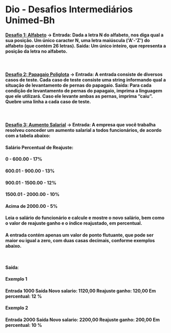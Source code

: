 # Dio - Desafios Intermediários Unimed-Bh

#### <u>Desafio 1: Alfabeto</u> -> <b>Entrada</b>: Dada a letra N do alfabeto, nos diga qual a sua posição. Um único caracter N, uma letra maiúscula ('A'-'Z') do alfabeto (que contém 26 letras). <b>Saída</b>: Um único inteiro, que representa a posição da letra no alfabeto.
<br>

#### <u>Desafio 2: Papagaio Poliglota</u> -> <b>Entrada</b>: A entrada consiste de diversos casos de teste. Cada caso de teste consiste uma string informando qual a situação de levantamento de pernas do papagaio. <b>Saída</b>: Para cada condição de levantamento de pernas do papagaio, imprima a linguagem que ele utilizará. Caso ele levante ambas as pernas, imprima “caiu”. Quebre uma linha a cada caso de teste.
<br>

#### <u>Desafio 3: Aumento Salarial</u> -> <b>Entrada</b>: A empresa que você trabalha resolveu conceder um aumento salarial a todos funcionários, de acordo com a tabela abaixo:

#### Salário	Percentual de Reajuste:
#### 0 - 600.00 - 17%
#### 600.01 - 900.00 - 13%
#### 900.01 - 1500.00 - 12%
#### 1500.01 - 2000.00 - 10%
#### Acima de 2000.00 - 5%

#### Leia o salário do funcionário e calcule e mostre o novo salário, bem como o valor de reajuste ganho e o índice reajustado, em percentual.
#### A entrada contém apenas um valor de ponto flutuante, que pode ser maior ou igual a zero, com duas casas decimais, conforme exemplos abaixo.
<br>

<b>Saída</b>:

#### Exemplo 1
#### Entrada 1000	Saída Novo salario: 1120,00 Reajuste ganho: 120,00 Em percentual: 12 %

#### Exemplo 2
#### Entrada 2000	Saída Novo salario: 2200,00 Reajuste ganho: 200,00 Em percentual: 10 %
